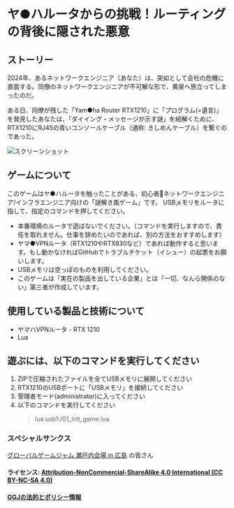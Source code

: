 # ヤ●ハルータからの挑戦！ルーティングの背後に隠された悪意

## ストーリー
2024年、あるネットワークエンジニア（あなた）は、突如として会社の危機に直面する。同僚のネットワークエンジニアが不可解な形で、黄泉へ旅立ってしまったのだ。

ある日、同僚が残した「Yam●ha Router RTX1210」に「プログラム(=遺言)」を発見したあなたは、「ダイイング・メッセージが示す謎」を紐解くために、RTX1210にRJ45の青いコンソールケーブル（通称: きしめんケーブル）を繋ぐのであった。

![スクリーンショット](https://ggjv4.s3.us-west-1.amazonaws.com/files/styles/flexslider_full/s3/games/2024/195887/screenshot/スクリーンショット%202024-01-28%2015.56.47.png?VersionId=2x7y9WwL5ljRMH.p.Xsut_Ss8I_8Wk_f&itok=PUiRxe85 )

## ゲームについて
このゲームはヤ●ハルータを触ったことがある、初心者🔰ネットワークエンジニア/インフラエンジニア向けの「謎解き風ゲーム」です。
USBメモリをルータに指して、指定のコマンドを押してください。

- 本番環境のルータで遊ばないでください。（コマンドを実行しますので、責任を取れません。仕事を辞めたいのであれば、別の方法をおすすめします）
- ヤマ●VPNルータ（RTX1210やRTX830など）であれば動作すると思います。もし動かなければGitHubでトラブルチケット（イシュー）の起票をお願いします。
- USBメモリは空っぽのものを利用してください。
- このゲームは「実在の製品を出している企業」とは「一切、なんら関係のない」第三者が作成しています。

## 使用している製品と技術について
- ヤマハVPNルータ - RTX 1210
- Lua

## 遊ぶには、以下のコマンドを実行してください

1) ZIPで圧縮されたファイルを全てUSBメモリに展開してください
2) RTX1210のUSBポートに「USBメモリ」を接続してください
3) 管理者モード(administrator)に入ってください
4) 以下のコマンドを実行してください
   > lua usb1:/01_init_game.lua

### スペシャルサンクス
[グローバルゲームジャム 瀬戸内会場 in 広島](https://globalgamejam.org/jam-sites/2024/laihuneihuichang-guangdao) の皆さん


#### ライセンス: [ Attribution-NonCommercial-ShareAlike 4.0 International (CC BY-NC-SA 4.0)][license-link]
#### [GGJの法的とポリシー情報][ggj-legal-link]

   [license-link]: <https://creativecommons.org/licenses/by-nc-sa/4.0/>
   [ggj-legal-link]: <https://globalgamejam.org/legal-policies>